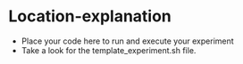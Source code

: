 # Location-explanation

* Place  your code here to run and execute your experiment
* Take a look for the template_experiment.sh file.